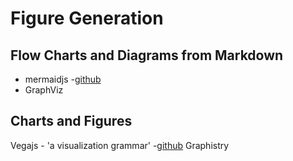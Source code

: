 # Figure Generation

## Flow Charts and Diagrams from Markdown
- mermaidjs
  -[github](https://mermaidjs.github.io/)
- GraphViz


## Charts and Figures
Vegajs - 'a visualization grammar'
-[github](https://github.com/vega/vega)
Graphistry
